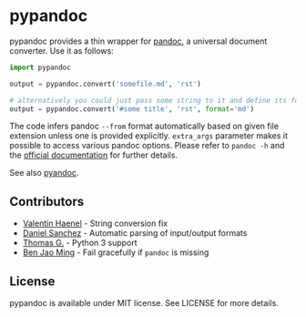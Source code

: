 # pypandoc

pypandoc provides a thin wrapper for [pandoc](http://johnmacfarlane.net/pandoc/), a universal document converter. Use it as follows:

```python
import pypandoc

output = pypandoc.convert('somefile.md', 'rst')

# alternatively you could just pass some string to it and define its format
output = pypandoc.convert('#some title', 'rst', format='md')
```

The code infers pandoc `--from` format automatically based on given file extension unless one is provided explicitly. `extra_args` parameter makes it possible to access various pandoc options. Please refer to `pandoc -h` and the [official documentation](http://johnmacfarlane.net/pandoc/README.html) for further details.

See also [pyandoc](http://pypi.python.org/pypi/pyandoc/).

## Contributors

* [Valentin Haenel](https://github.com/esc) - String conversion fix
* [Daniel Sanchez](https://github.com/ErunamoJAZZ) - Automatic parsing of input/output formats
* [Thomas G.](https://github.com/coldfix) - Python 3 support
* [Ben Jao Ming](https://github.com/benjaoming) - Fail gracefully if `pandoc` is missing

## License

pypandoc is available under MIT license. See LICENSE for more details.

